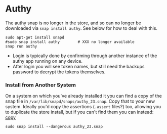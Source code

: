 Authy
=====

The authy snap is no longer in the store, and so can no longer be
downloaded via `snap install authy`. See below for how to deal with this.

    sudo apt-get install snapd
    #sudo snap install authy        # XXX no longer available
    snap run authy

- Login is typically done by confirming through another instance of the
  authy app running on any device.
- After login you will see token names, but still need the backups password
  to decrypt the tokens themselves.

### Install from Another System

On a system on which you've already installed it you can find a copy of the
snap file in `/var/lib/snapd/snaps/authy_23.snap`. Copy that to your new
system. Ideally you'd copy the assertions (`.assert` files?) too, allowing
you to duplicate the store install, but if you can't find them you can
instead: [copy]

    sudo snap install --dangerous authy_23.snap



<!-------------------------------------------------------------------->
[copy]: https://forum.snapcraft.io/t/how-can-i-move-snaps-from-one-pc-to-another-without-redownloading-them-again/10240
